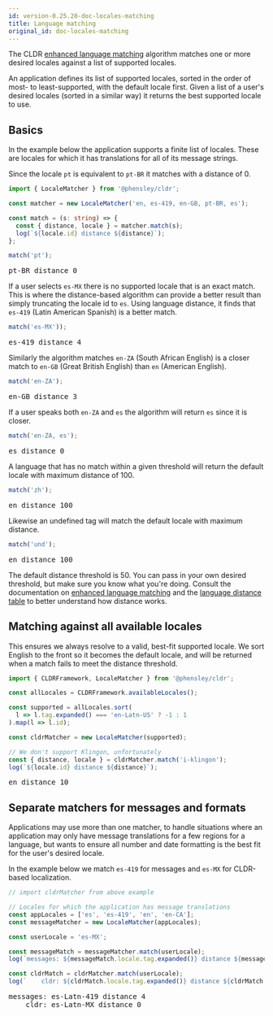 ```yaml
---
id: version-0.25.20-doc-locales-matching
title: Language matching
original_id: doc-locales-matching
---
```


The CLDR [enhanced language matching](https://www.unicode.org/reports/tr35/tr35.html#EnhancedLanguageMatching) algorithm matches one or more desired locales against a list of supported locales.

An application defines its list of supported locales, sorted in the order of most- to least-supported, with the default locale first. Given a list of a user's desired locales (sorted in a similar way) it returns the best supported locale to use.

## Basics

In the example below the application supports a finite list of locales. These are locales for which it has translations for all of its message strings.

Since the locale `pt` is equivalent to `pt-BR` it matches with a distance of 0.

```typescript
import { LocaleMatcher } from '@phensley/cldr';

const matcher = new LocaleMatcher('en, es-419, en-GB, pt-BR, es');

const match = (s: string) => {
  const { distance, locale } = matcher.match(s);
  log(`${locale.id} distance ${distance}`);
};

match('pt');
```
<pre class="output">
pt-BR distance 0
</pre>

If a user selects `es-MX` there is no supported locale that is an exact match. This is where the distance-based algorithm can provide a better result than simply truncating the locale id to `es`. Using language distance, it finds that `es-419` (Latin American Spanish) is a better match.

```typescript
match('es-MX'));
```
<pre class="output">
es-419 distance 4
</pre>

Similarly the algorithm matches `en-ZA` (South African English) is a closer match to `en-GB` (Great British English) than `en` (American English).

```typescript
match('en-ZA');
```
<pre class="output">
en-GB distance 3
</pre>

If a user speaks both `en-ZA` and `es` the algorithm will return `es` since it is closer.

```typescript
match('en-ZA, es');
```
<pre class="output">
es distance 0
</pre>


A language that has no match within a given threshold will return the default locale with maximum distance of 100.

```typescript
match('zh');
```
<pre class="output">
en distance 100
</pre>

Likewise an undefined tag will match the default locale with maximum distance.

```typescript
match('und');
```
<pre class="output">
en distance 100
</pre>

The default distance threshold is 50. You can pass in your own desired threshold, but make sure you know what you're doing. Consult the documentation on [enhanced language matching](https://www.unicode.org/reports/tr35/tr35.html#EnhancedLanguageMatching) and the [language distance table](https://github.com/phensley/cldr-engine/blob/master/notes/language-distance-table.txt) to better understand how distance works.

## Matching against all available locales

This ensures we always resolve to a valid, best-fit supported locale. We sort English to the front so it becomes the default locale, and will be returned when a match fails to meet the distance threshold.

```typescript
import { CLDRFramework, LocaleMatcher } from '@phensley/cldr';

const allLocales = CLDRFramework.availableLocales();

const supported = allLocales.sort(
  l => l.tag.expanded() === 'en-Latn-US' ? -1 : 1
).map(l => l.id);

const cldrMatcher = new LocaleMatcher(supported);

// We don't support Klingon, unfortunately
const { distance, locale } = cldrMatcher.match('i-klingon');
log(`${locale.id} distance ${distance}`);
```
<pre class="output">
en distance 10
</pre>



## Separate matchers for messages and formats

Applications may use more than one matcher, to handle situations where an application may only have message translations for a few regions for a language, but wants to ensure all number and date formatting is the best fit for the user's desired locale.

In the example below we match `es-419` for messages and `es-MX` for CLDR-based localization.

```typescript
// import cldrMatcher from above example

// Locales for which the application has message translations
const appLocales = ['es', 'es-419', 'en', 'en-CA'];
const messageMatcher = new LocaleMatcher(appLocales);

const userLocale = 'es-MX';

const messageMatch = messageMatcher.match(userLocale);
log(`messages: ${messageMatch.locale.tag.expanded()} distance ${messageMatch.distance}`);

const cldrMatch = cldrMatcher.match(userLocale);
log(`    cldr: ${cldrMatch.locale.tag.expanded()} distance ${cldrMatch.distance}`);
```
<pre class="output">
messages: es-Latn-419 distance 4
    cldr: es-Latn-MX distance 0
</pre>

